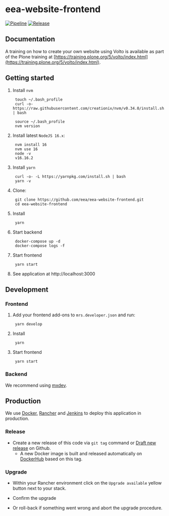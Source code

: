 # eea-website-frontend

[![Pipeline](https://ci.eionet.europa.eu/buildStatus/icon?job=volto%2Feea-website-frontend%2Fmaster&subject=pipeline)](https://ci.eionet.europa.eu/view/Github/job/volto/job/eea-website-frontend/job/master/display/redirect)
[![Release](https://img.shields.io/github/v/release/eea/eea-website-frontend?sort=semver)](https://github.com/eea/eea-website-frontend/releases)

## Documentation

A training on how to create your own website using Volto is available as part of the Plone training at [https://training.plone.org/5/volto/index.html](https://training.plone.org/5/volto/index.html).


## Getting started

1. Install `nvm`

        touch ~/.bash_profile
        curl -o- https://raw.githubusercontent.com/creationix/nvm/v0.34.0/install.sh | bash

        source ~/.bash_profile
        nvm version

1. Install latest `NodeJS 16.x`:

        nvm install 16
        nvm use 16
        node -v
        v16.16.2

1. Install `yarn`

        curl -o- -L https://yarnpkg.com/install.sh | bash
        yarn -v

1. Clone:

        git clone https://github.com/eea/eea-website-frontend.git
        cd eea-website-frontend

1. Install

        yarn

1. Start backend

        docker-compose up -d
        docker-compose logs -f

1. Start frontend

        yarn start

1. See application at http://localhost:3000

## Development

### Frontend

1. Add your frontend add-ons to `mrs.developer.json` and run:

        yarn develop

1. Install

        yarn

1. Start frontend

        yarn start

### Backend

We recommend using [mxdev](https://pypi.org/project/mxdev/).

## Production

We use [Docker](https://www.docker.com/), [Rancher](https://rancher.com/) and [Jenkins](https://jenkins.io/) to deploy this application in production.

### Release

* Create a new release of this code via `git tag` command or [Draft new release](https://github.com/eea/eea-website-frontend/releases/new) on Github.
  * A new Docker image is built and released automatically on [DockerHub](https://hub.docker.com/r/eeacms/eea-website-frontend) based on this tag.

### Upgrade

* Within your Rancher environment click on the `Upgrade available` yellow button next to your stack.

* Confirm the upgrade

* Or roll-back if something went wrong and abort the upgrade procedure.
